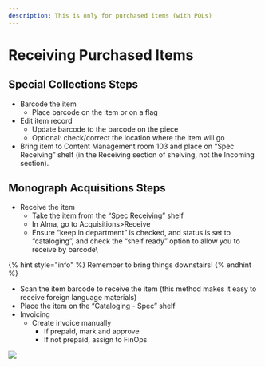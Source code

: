 ```yaml
---
description: This is only for purchased items (with POLs)
---
```


# Receiving Purchased Items



## Special Collections Steps <a href="#docs-internal-guid-bf8da6fd-7fff-aa97-d0f9-9276637464f9" id="docs-internal-guid-bf8da6fd-7fff-aa97-d0f9-9276637464f9"></a>

* Barcode the item
  * Place barcode on the item or on a flag
* Edit item record
  * Update barcode to the barcode on the piece
  * Optional: check/correct the location where the item will go
* Bring item to Content Management room 103 and place on “Spec Receiving” shelf (in the Receiving section of shelving, not the Incoming section).

## Monograph Acquisitions Steps

* Receive the item
  * Take the item from the “Spec Receiving” shelf
  * In Alma, go to Acquisitions>Receive
  * Ensure “keep in department” is checked, and status is set to “cataloging”, and check the “shelf ready” option to allow you to receive by barcode\


{% hint style="info" %}
Remember to bring things downstairs!
{% endhint %}

* Scan the item barcode to receive the item (this method makes it easy to receive foreign language materials)
* Place the item on the “Cataloging - Spec” shelf
* Invoicing
  * Create invoice manually
    * If prepaid, mark and approve
    * If not prepaid, assign to FinOps

![](https://lh4.googleusercontent.com/b\_t95rk4hidIbD3MXmFoG8PyNjH1HYpJMlVUJhtek1AA7jYrq-GPuLgMWqD1JIKAg99mdHjhzJaoWmPDOaNT7My7ITi501v0ND2BWKABibpoRE5tdsLEqR9-awzdKJZNuQomHDx1)
